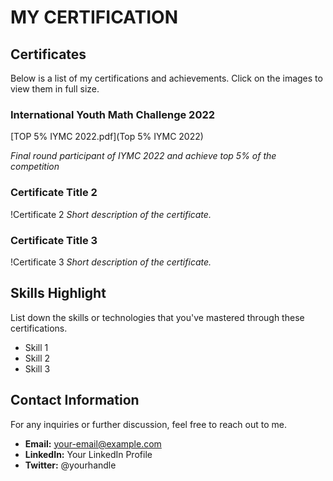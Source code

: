 # MY CERTIFICATION

## Certificates

Below is a list of my certifications and achievements. Click on the images to view them in full size.

### International Youth Math Challenge 2022

[TOP 5% IYMC 2022.pdf](Top 5% IYMC 2022)

*Final round participant of IYMC 2022 and achieve top 5% of the competition*

### Certificate Title 2

!Certificate 2
*Short description of the certificate.*

### Certificate Title 3

!Certificate 3
*Short description of the certificate.*

## Skills Highlight

List down the skills or technologies that you've mastered through these certifications.

- Skill 1
- Skill 2
- Skill 3

## Contact Information

For any inquiries or further discussion, feel free to reach out to me.

- **Email:** your-email@example.com
- **LinkedIn:** Your LinkedIn Profile
- **Twitter:** @yourhandle

